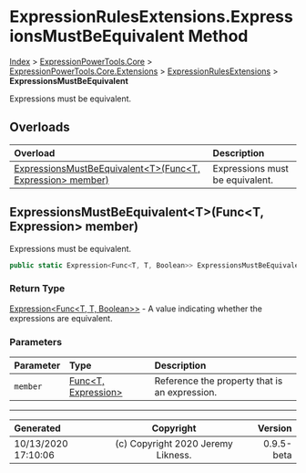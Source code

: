 ﻿# ExpressionRulesExtensions.ExpressionsMustBeEquivalent Method

[Index](../index.md) > [ExpressionPowerTools.Core](ExpressionPowerTools.Core.a.md) > [ExpressionPowerTools.Core.Extensions](ExpressionPowerTools.Core.Extensions.n.md) > [ExpressionRulesExtensions](ExpressionPowerTools.Core.Extensions.ExpressionRulesExtensions.cs.md) > **ExpressionsMustBeEquivalent**

Expressions must be equivalent.

## Overloads

| Overload | Description |
| :-- | :-- |
| [ExpressionsMustBeEquivalent&lt;T>(Func&lt;T, Expression> member)](#expressionsmustbeequivalenttfunct-expression-member) | Expressions must be equivalent. |
## ExpressionsMustBeEquivalent&lt;T>(Func&lt;T, Expression> member)

Expressions must be equivalent.

```csharp
public static Expression<Func<T, T, Boolean>> ExpressionsMustBeEquivalent<T>(Func<T, Expression> member)
```

### Return Type

 [Expression&lt;Func&lt;T, T, Boolean>>](https://docs.microsoft.com/dotnet/api/system.linq.expressions.expression-1)  - A value indicating whether the expressions are equivalent.

### Parameters

| Parameter | Type | Description |
| :-- | :-- | :-- |
| `member` | [Func&lt;T, Expression>](https://docs.microsoft.com/dotnet/api/system.func-2) | Reference the property that is an expression. |



---

| Generated | Copyright | Version |
| :-- | :-: | --: |
| 10/13/2020 17:10:06 | (c) Copyright 2020 Jeremy Likness. | 0.9.5-beta |
